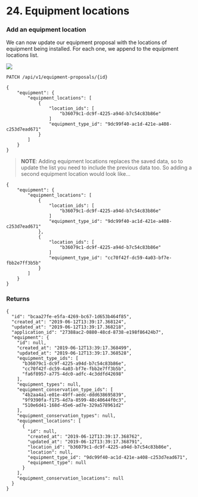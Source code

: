 # 24. Equipment locations


### Add an equipment location

We can now update our equipment proposal with the locations of equipment being installed. For each one, we append to the equipment locations list.

![](/static/screen26.png)

`PATCH /api/v1/equipment-proposals/{id}`

    {
        "equipment": {
            "equipment_locations": [
                {
                    "location_ids": [
                        "b36079c1-dc9f-4225-a94d-b7c54c83b86e"
                    ]
                    "equipment_type_id": "9dc99f40-ac1d-421e-a408-c253d7ead671"
                }
            ]
        }
    }


> **NOTE**: Adding equipment locations replaces the saved data, so to update the list you need to include the previous data too. So adding a second equipment location would look like...

    {
        "equipment": {
            "equipment_locations": [
                {
                    "location_ids": [
                        "b36079c1-dc9f-4225-a94d-b7c54c83b86e"
                    ]
                    "equipment_type_id": "9dc99f40-ac1d-421e-a408-c253d7ead671"
                },
                {
                    "location_ids": [
                        "b36079c1-dc9f-4225-a94d-b7c54c83b86e"
                    ]
                    "equipment_type_id": "cc70f42f-dc59-4a03-bf7e-fbb2e7ff3b5b"
                }
            ]
        }
    }

### Returns

    {
      "id": "bcaa27fe-e5fa-4269-bc67-1d653b464f85",
      "created_at": "2019-06-12T13:39:17.368124",
      "updated_at": "2019-06-12T13:39:17.368218",
      "application_id": "27388ac2-0880-48cd-8738-e198f86424b7",
      "equipment": {
        "id": null,
        "created_at": "2019-06-12T13:39:17.368499",
        "updated_at": "2019-06-12T13:39:17.368528",
        "equipment_type_ids": [
          "b36079c1-dc9f-4225-a94d-b7c54c83b86e",
          "cc70f42f-dc59-4a03-bf7e-fbb2e7ff3b5b",
          "fa6f8957-a775-4dc0-adfc-4c3ddfd42698"
        ],
        "equipment_types": null,
        "equipment_conservation_type_ids": [
          "4b2aa4a1-e01e-49ff-aedc-ddd638695839",
          "9f9390fa-f175-4d7a-8599-48c40644f0c3",
          "510e6d41-168d-45e6-ad7e-329a578961d2"
        ],
        "equipment_conservation_types": null,
        "equipment_locations": [
          {
            "id": null,
            "created_at": "2019-06-12T13:39:17.368762",
            "updated_at": "2019-06-12T13:39:17.368791",
            "location_id": "b36079c1-dc9f-4225-a94d-b7c54c83b86e",
            "location": null,
            "equipment_type_id": "9dc99f40-ac1d-421e-a408-c253d7ead671",
            "equipment_type": null
          }
        ],
        "equipment_conservation_locations": null
      }
    }
